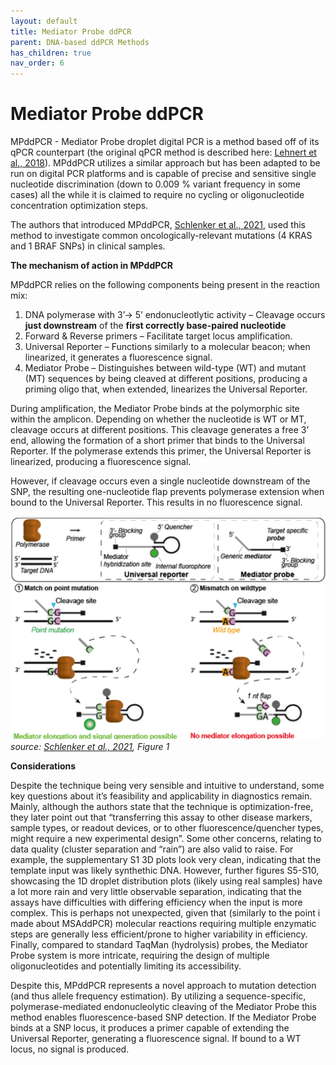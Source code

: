 ```yaml
---
layout: default
title: Mediator Probe ddPCR
parent: DNA-based ddPCR Methods
has_children: true
nav_order: 6
---
```


# Mediator Probe ddPCR

MPddPCR - Mediator Probe droplet digital PCR is a method based off of its qPCR counterpart (the original qPCR method is described here: [Lehnert et al., 2018](https://pubs.rsc.org/en/content/articlelanding/2018/ay/c8ay00812d)). MPddPCR utilizes a similar approach but has been adapted to be run on digital PCR platforms and is capable of precise and sensitive single nucleotide discrimination (down to 0.009 % variant frequency in some cases) all the while it is claimed to require no cycling or oligonucleotide concentration optimization steps.

The authors that introduced MPddPCR, [Schlenker et al., 2021](https://www.mdpi.com/2072-6694/13/22/5742), used this method to investigate common oncologically-relevant mutations (4 KRAS and 1 BRAF SNPs) in clinical samples.

**The mechanism of action in MPddPCR**

MPddPCR relies on the following components being present in the reaction mix:

1. DNA polymerase with 3’→ 5’ endonucleotlytic activity  – Cleavage occurs **just downstream** of the **first correctly base-paired nucleotide**
2. Forward & Reverse primers – Facilitate target locus amplification.
3. Universal Reporter – Functions similarly to a molecular beacon; when linearized, it generates a fluorescence signal.
4. Mediator Probe – Distinguishes between wild-type (WT) and mutant (MT) sequences by being cleaved at different positions, producing a priming oligo that, when extended, linearizes the Universal Reporter.

During amplification, the Mediator Probe binds at the polymorphic site within the amplicon. Depending on whether the nucleotide is WT or MT, cleavage occurs at different positions. This cleavage generates a free 3’ end, allowing the formation of a short primer that binds to the Universal Reporter. If the polymerase extends this primer, the Universal Reporter is linearized, producing a fluorescence signal.

However, if cleavage occurs even a single nucleotide downstream of the SNP, the resulting one-nucleotide flap prevents polymerase extension when bound to the Universal Reporter. This results in no fluorescence signal.

![mpddpcr.png](Mediator%20Probe%20ddPCR/mpddpcr.png)\
*source: [Schlenker et al., 2021](https://www.mdpi.com/2072-6694/13/22/5742), Figure 1*

**Considerations**

Despite the technique being very sensible and intuitive to understand, some key questions about it’s feasibility and applicability in diagnostics remain. Mainly, although the authors state that the technique is optimization-free, they later point out that “transferring this assay to other disease markers, sample types, or readout devices, or to other fluorescence/quencher types, might require a new experimental design”.  Some other concerns, relating to data quality (cluster separation and “rain”) are also valid to raise. For example, the supplementary S1 3D plots look very clean, indicating that the template input was likely synthethic DNA. However, further figures S5-S10, showcasing the 1D droplet distribution plots (likely using real samples) have a lot more rain and very little observable separation, indicating that the assays have difficulties with differing efficiency when the input is more complex. This is perhaps not unexpected, given that (similarly to the point i made about MSAddPCR) molecular reactions requiring multiple enzymatic steps are generally less efficient/prone to higher variability in efficiency. Finally, compared to standard TaqMan (hydrolysis) probes, the Mediator Probe system is more intricate, requiring the design of multiple oligonucleotides and potentially limiting its accessibility.

Despite this, MPddPCR represents a novel approach to mutation detection (and thus allele frequency estimation). By utilizing a sequence-specific, polymerase-mediated endonucleolytic cleaving of the Mediator Probe this method enables fluorescence-based SNP detection. If the Mediator Probe binds at a SNP locus, it produces a primer capable of extending the Universal Reporter, generating a fluorescence signal. If bound to a WT locus, no signal is produced.
